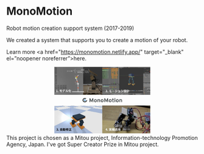 # MonoMotion

Robot motion creation support system (2017-2019)



We created a system that supports you to create a motion of your robot.



Learn more <a href="https://monomotion.netlify.app/" target="_blank" el=”noopener noreferrer”>here</a>.

<div style="text-align: center">
    <img src="img/monomotion.jpg" width="50%">
</div>
This project is chosen as a Mitou project, Information-technology Promotion Agency, Japan. I've got Super Creator Prize in Mitou project.
